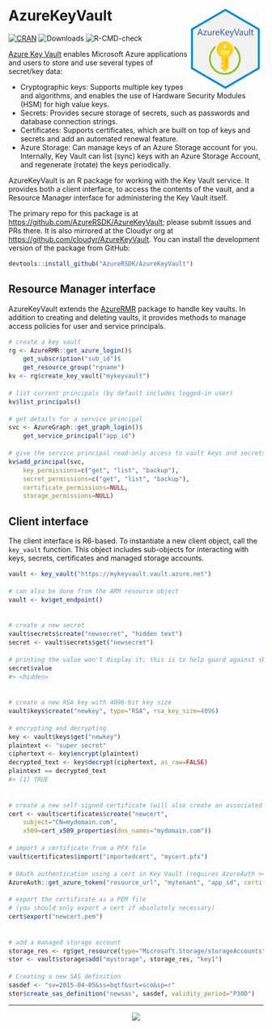 # AzureKeyVault <img src="man/figures/logo.png" align="right" width=150 />

[![CRAN](https://www.r-pkg.org/badges/version/AzureKeyVault)](https://cran.r-project.org/package=AzureKeyVault)
![Downloads](https://cranlogs.r-pkg.org/badges/AzureKeyVault)
![R-CMD-check](https://github.com/AzureRSDK/AzureKeyVault/workflows/R-CMD-check/badge.svg)

[Azure Key Vault](https://azure.microsoft.com/services/key-vault/) enables Microsoft Azure applications and users to store and use several types of secret/key data:

- Cryptographic keys: Supports multiple key types and algorithms, and enables the use of Hardware Security Modules (HSM) for high value keys.
- Secrets: Provides secure storage of secrets, such as passwords and database connection strings.
- Certificates: Supports certificates, which are built on top of keys and secrets and add an automated renewal feature.
- Azure Storage: Can manage keys of an Azure Storage account for you. Internally, Key Vault can list (sync) keys with an Azure Storage Account, and regenerate (rotate) the keys periodically.

AzureKeyVault is an R package for working with the Key Vault service. It provides both a client interface, to access the contents of the vault, and a Resource Manager interface for administering the Key Vault itself.

The primary repo for this package is at https://github.com/AzureRSDK/AzureKeyVault; please submit issues and PRs there. It is also mirrored at the Cloudyr org at https://github.com/cloudyr/AzureKeyVault. You can install the development version of the package from GitHub:

```r
devtools::install_github("AzureRSDK/AzureKeyVault")
```

## Resource Manager interface

AzureKeyVault extends the [AzureRMR](https://github.com/AzureRSDK/AzureRMR) package to handle key vaults. In addition to creating and deleting vaults, it provides methods to manage access policies for user and service principals.

```r
# create a key vault
rg <- AzureRMR::get_azure_login()$
    get_subscription("sub_id")$
    get_resource_group("rgname")
kv <- rg$create_key_vault("mykeyvault")

# list current principals (by default includes logged-in user)
kv$list_principals()

# get details for a service principal
svc <- AzureGraph::get_graph_login()$
    get_service_principal("app_id")

# give the service principal read-only access to vault keys and secrets
kv$add_principal(svc,
    key_permissions=c("get", "list", "backup"),
    secret_permissions=c("get", "list", "backup"),
    certificate_permissions=NULL,
    storage_permissions=NULL)
```

## Client interface

The client interface is R6-based. To instantiate a new client object, call the `key_vault` function. This object includes sub-objects for interacting with keys, secrets, certificates and managed storage accounts.

```r
vault <- key_vault("https://mykeyvault.vault.azure.net")

# can also be done from the ARM resource object
vault <- kv$get_endpoint()


# create a new secret
vault$secrets$create("newsecret", "hidden text")
secret <- vault$secrets$get("newsecret")

# printing the value won't display it; this is to help guard against shoulder-surfing
secret$value
#> <hidden>


# create a new RSA key with 4096-bit key size
vault$keys$create("newkey", type="RSA", rsa_key_size=4096)

# encrypting and decrypting
key <- vault$keys$get("newkey")
plaintext <- "super secret"
ciphertext <- key$encrypt(plaintext)
decrypted_text <- key$decrypt(ciphertext, as_raw=FALSE)
plaintext == decrypted_text
#> [1] TRUE


# create a new self-signed certificate (will also create an associated key and secret)
cert <- vault$certificates$create("newcert",
    subject="CN=mydomain.com",
    x509=cert_x509_properties(dns_names="mydomain.com"))

# import a certificate from a PFX file
vault$certificates$import("importedcert", "mycert.pfx")

# OAuth authentication using a cert in Key Vault (requires AzureAuth >= 1.0.2)
AzureAuth::get_azure_token("resource_url", "mytenant", "app_id", certificate=cert)

# export the certificate as a PEM file
# (you should only export a cert if absolutely necessary)
cert$export("newcert.pem")


# add a managed storage account
storage_res <- rg$get_resource(type="Microsoft.Storage/storageAccounts", name="mystorage")
stor <- vault$storage$add("mystorage", storage_res, "key1")

# Creating a new SAS definition
sasdef <- "sv=2015-04-05&ss=bqtf&srt=sco&sp=r"
stor$create_sas_definition("newsas", sasdef, validity_period="P30D")
```

---
<p align="center"><a href="https://github.com/AzureRSDK/AzureR"><img src="https://github.com/AzureRSDK/AzureR/raw/master/images/logo2.png" width=800 /></a></p>
